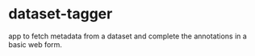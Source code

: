 # dataset-tagger

app to fetch metadata from a dataset and complete the annotations in a basic web form.

